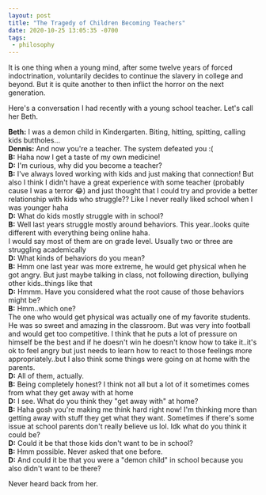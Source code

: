 ```yaml
---
layout: post
title: "The Tragedy of Children Becoming Teachers"
date: 2020-10-25 13:05:35 -0700
tags:
 - philosophy
---
```


It is one thing when a young mind, after some twelve years of forced indoctrination, voluntarily decides to continue the slavery in college and beyond. But it is quite another to then inflict the horror on the next generation.

Here's a conversation I had recently with a young school teacher. Let's call her Beth.

**Beth:** I was a demon child in Kindergarten. Biting, hitting, spitting, calling kids buttholes...\
**Dennis:** And now you're a teacher. The system defeated you :(\
**B:** Haha now I get a taste of my own medicine!\
**D:** I'm curious, why did you become a teacher?\
**B:** I've always loved working with kids and just making that connection! But also I think I didn't have a great experience with some teacher (probably cause I was a terror 😂) and just thought that I could try and provide a better relationship with kids who struggle?? Like I never really liked school when I was younger haha\
**D:** What do kids mostly struggle with in school?\
**B:** Well last years struggle mostly around behaviors. This year..looks quite different with everything being online haha.\
I would say most of them are on grade level. Usually two or three are struggling academically\
**D:** What kinds of behaviors do you mean?\
**B:** Hmm one last year was more extreme, he would get physical when he got angry. But just maybe talking in class, not following direction, bullying other kids..things like that\
**D:** Hmmm. Have you considered what the root cause of those behaviors might be?\
**B:** Hmm..which one?\
The one who would get physical was actually one of my favorite students. He was so sweet and amazing in the classroom. But was very into football and would get too competitive. I think that he puts a lot of pressure on himself be the best and if he doesn't win he doesn't know how to take it..it's ok to feel angry but just needs to learn how to react to those feelings more appropriately..but I also think some things were going on at home with the parents.\
**D:** All of them, actually.\
**B:** Being completely honest? I think not all but a lot of it sometimes comes from what they get away with at home\
**D:** I see. What do you think they "get away with" at home?\
**B:** Haha gosh you're making me think hard right now! I'm thinking more than getting away with stuff they get what they want. Sometimes if there's some issue at school parents don't really believe us lol. Idk what do you think it could be?\
**D:** Could it be that those kids don't want to be in school?\
**B:** Hmm possible. Never asked that one before.\
**D:** And could it be that you were a "demon child" in school because you also didn't want to be there?

Never heard back from her.
